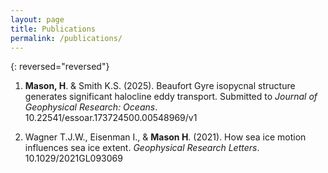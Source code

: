 ```yaml
---
layout: page
title: Publications
permalink: /publications/
---
```

{: reversed="reversed"}

1. **Mason, H**. & Smith K.S. (2025). Beaufort Gyre isopycnal structure generates significant halocline eddy transport. Submitted to *Journal of Geophysical Research: Oceans*. 10.22541/essoar.173724500.00548969/v1

2. Wagner T.J.W., Eisenman I., & **Mason H**. (2021). How sea ice motion influences sea ice extent. *Geophysical Research Letters*. 10.1029/2021GL093069

